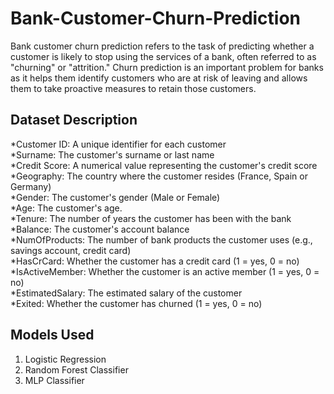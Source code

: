 # Bank-Customer-Churn-Prediction
Bank customer churn prediction refers to the task of predicting whether a customer is likely to stop using the services of a bank, often referred to as "churning" or "attrition." Churn prediction is an important problem for banks as it helps them identify customers who are at risk of leaving and allows them to take proactive measures to retain those customers.



## Dataset Description

*Customer ID: A unique identifier for each customer <br>
*Surname: The customer's surname or last name <br>
*Credit Score: A numerical value representing the customer's credit score <br>
*Geography: The country where the customer resides (France, Spain or Germany) <br>
*Gender: The customer's gender (Male or Female) <br>
*Age: The customer's age. <br>
*Tenure: The number of years the customer has been with the bank <br>
*Balance: The customer's account balance <br>
*NumOfProducts: The number of bank products the customer uses (e.g., savings account, credit card) <br>
*HasCrCard: Whether the customer has a credit card (1 = yes, 0 = no) <br>
*IsActiveMember: Whether the customer is an active member (1 = yes, 0 = no) <br>
*EstimatedSalary: The estimated salary of the customer <br>
*Exited: Whether the customer has churned (1 = yes, 0 = no) <br>


## Models Used

1. Logistic Regression
2. Random Forest Classifier
3. MLP Classifier
